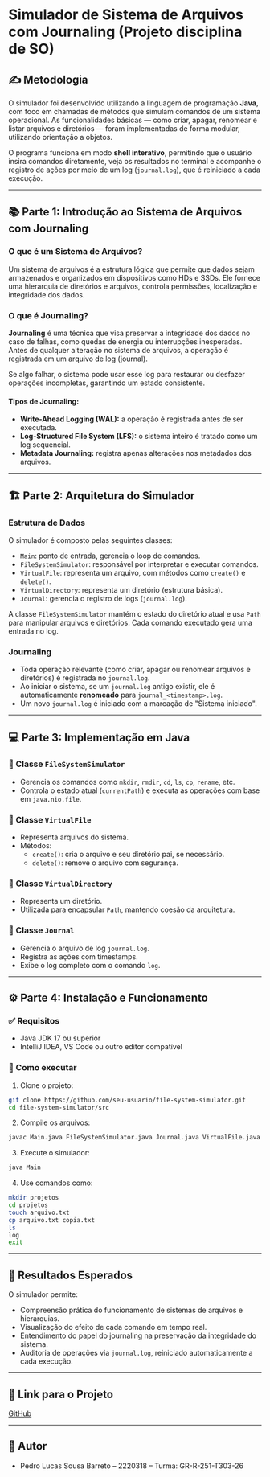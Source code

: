 
# Simulador de Sistema de Arquivos com Journaling (Projeto disciplina de SO)

## ✍️ Metodologia

O simulador foi desenvolvido utilizando a linguagem de programação **Java**, com foco em chamadas de métodos que simulam comandos de um sistema operacional. As funcionalidades básicas — como criar, apagar, renomear e listar arquivos e diretórios — foram implementadas de forma modular, utilizando orientação a objetos.

O programa funciona em modo **shell interativo**, permitindo que o usuário insira comandos diretamente, veja os resultados no terminal e acompanhe o registro de ações por meio de um log (`journal.log`), que é reiniciado a cada execução.

---

## 📚 Parte 1: Introdução ao Sistema de Arquivos com Journaling

### O que é um Sistema de Arquivos?

Um sistema de arquivos é a estrutura lógica que permite que dados sejam armazenados e organizados em dispositivos como HDs e SSDs. Ele fornece uma hierarquia de diretórios e arquivos, controla permissões, localização e integridade dos dados.

### O que é Journaling?

**Journaling** é uma técnica que visa preservar a integridade dos dados no caso de falhas, como quedas de energia ou interrupções inesperadas. Antes de qualquer alteração no sistema de arquivos, a operação é registrada em um arquivo de log (journal).

Se algo falhar, o sistema pode usar esse log para restaurar ou desfazer operações incompletas, garantindo um estado consistente.

#### Tipos de Journaling:

- **Write-Ahead Logging (WAL):** a operação é registrada antes de ser executada.
- **Log-Structured File System (LFS):** o sistema inteiro é tratado como um log sequencial.
- **Metadata Journaling:** registra apenas alterações nos metadados dos arquivos.

---

## 🏗️ Parte 2: Arquitetura do Simulador

### Estrutura de Dados

O simulador é composto pelas seguintes classes:

- `Main`: ponto de entrada, gerencia o loop de comandos.
- `FileSystemSimulator`: responsável por interpretar e executar comandos.
- `VirtualFile`: representa um arquivo, com métodos como `create()` e `delete()`.
- `VirtualDirectory`: representa um diretório (estrutura básica).
- `Journal`: gerencia o registro de logs (`journal.log`).

A classe `FileSystemSimulator` mantém o estado do diretório atual e usa `Path` para manipular arquivos e diretórios. Cada comando executado gera uma entrada no log.

### Journaling

- Toda operação relevante (como criar, apagar ou renomear arquivos e diretórios) é registrada no `journal.log`.
- Ao iniciar o sistema, se um `journal.log` antigo existir, ele é automaticamente **renomeado** para `journal_<timestamp>.log`.
- Um novo `journal.log` é iniciado com a marcação de "Sistema iniciado".

---

## 💻 Parte 3: Implementação em Java

### 📁 Classe `FileSystemSimulator`

- Gerencia os comandos como `mkdir`, `rmdir`, `cd`, `ls`, `cp`, `rename`, etc.
- Controla o estado atual (`currentPath`) e executa as operações com base em `java.nio.file`.

### 📄 Classe `VirtualFile`

- Representa arquivos do sistema.
- Métodos:
  - `create()`: cria o arquivo e seu diretório pai, se necessário.
  - `delete()`: remove o arquivo com segurança.

### 📁 Classe `VirtualDirectory`

- Representa um diretório.
- Utilizada para encapsular `Path`, mantendo coesão da arquitetura.

### 📘 Classe `Journal`

- Gerencia o arquivo de log `journal.log`.
- Registra as ações com timestamps.
- Exibe o log completo com o comando `log`.

---

## ⚙️ Parte 4: Instalação e Funcionamento

### ✅ Requisitos

- Java JDK 17 ou superior
- IntelliJ IDEA, VS Code ou outro editor compatível

### 🚀 Como executar

1. Clone o projeto:

```bash
git clone https://github.com/seu-usuario/file-system-simulator.git
cd file-system-simulator/src
```

2. Compile os arquivos:

```bash
javac Main.java FileSystemSimulator.java Journal.java VirtualFile.java VirtualDirectory.java
```

3. Execute o simulador:

```bash
java Main
```

4. Use comandos como:

```bash
mkdir projetos
cd projetos
touch arquivo.txt
cp arquivo.txt copia.txt
ls
log
exit
```

---

## 🎯 Resultados Esperados

O simulador permite:

- Compreensão prática do funcionamento de sistemas de arquivos e hierarquias.
- Visualização do efeito de cada comando em tempo real.
- Entendimento do papel do journaling na preservação da integridade do sistema.
- Auditoria de operações via `journal.log`, reiniciado automaticamente a cada execução.

---

## 🔗 Link para o Projeto

[GitHub](https://github.com/pedrolucas802/file-system-sim)

---

## 👥 Autor

- Pedro Lucas Sousa Barreto – 2220318 – Turma: GR-R-251-T303-26
